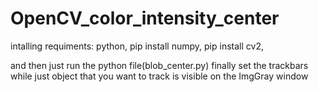 # OpenCV_color_intensity_center

intalling requiments:
  python,
  pip install numpy,
  pip install cv2,
 
 and then just run the python file(blob_center.py)
 finally set the trackbars while just object that you want to track is visible on the ImgGray window
